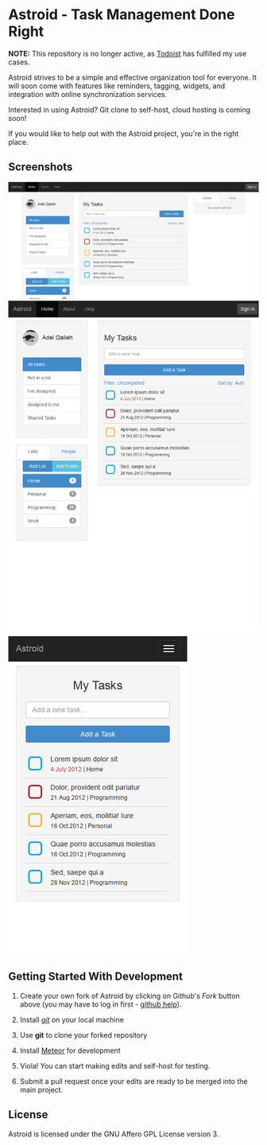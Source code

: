 Astroid - Task Management Done Right
================================  

**NOTE:** This repository is no longer active, as [Todoist](https://todoist.com/)
has fulfilled my use cases.

Astroid strives to be a simple and effective organization tool for everyone. It
will soon come with features like reminders, tagging, widgets, and integration
with online synchronization services.

Interested in using Astroid? Git clone to self-host, cloud hosting is coming
soon!

If you would like to help out with the Astroid project, you're in the right
place.

Screenshots
-----------
![Desktop](/public/screenshots/desktop.png?raw=true "Desktop")
![Tablet](/public/screenshots/tablet.png?raw=true "Tablet")
![Mobile](/public/screenshots/mobile.png?raw=true "Mobile")

Getting Started With Development
---------------

1. Create your own fork of Astroid by clicking on Github's *Fork* button above
(you may have to log in first - [github help](http://help.github.com/forking/)).

2. Install *[git](http://git-scm.com/)* on your local machine

3. Use **git** to clone your forked repository

4. Install [Meteor](https://www.meteor.com/) for development

5. Viola! You can start making edits and self-host for testing.

6. Submit a pull request once your edits are ready to be merged into the main
project.

License
---------------

Astroid is licensed under the GNU Affero GPL License version 3.
